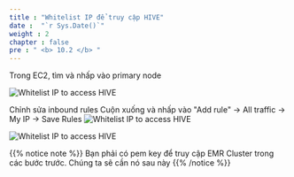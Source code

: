 ```yaml
---
title : "Whitelist IP để truy cập HIVE"
date :  "`r Sys.Date()`" 
weight : 2
chapter : false
pre : " <b> 10.2 </b> "
---
```

Trong EC2, tìm và nhấp vào primary node 

![Whitelist IP to access HIVE](/images/10.How_to_access_EMR_Cluster/10.2.Whitelist_IP_to_access_HIVE/Whitelist%20IP%20to%20access%20HIVE1.png)

Chỉnh sửa inbound rules
Cuộn xuống và nhấp vào "Add rule" -> All traffic -> My IP -> Save Rules
![Whitelist IP to access HIVE](/images/10.How_to_access_EMR_Cluster/10.2.Whitelist_IP_to_access_HIVE/Whitelist%20IP%20to%20access%20HIVE2.png)

![Whitelist IP to access HIVE](/images/10.How_to_access_EMR_Cluster/10.2.Whitelist_IP_to_access_HIVE/Whitelist%20IP%20to%20access%20HIVE3.png)

{{% notice note %}}
Bạn phải có pem key để truy cập EMR Cluster trong các bước trước. Chúng ta sẽ cần nó sau này
{{% /notice %}}